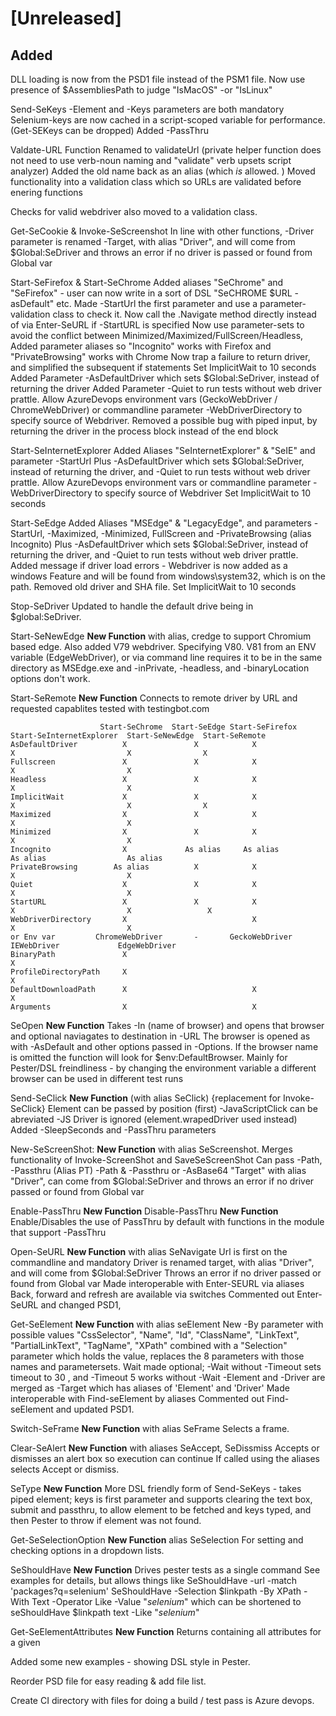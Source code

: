 # [Unreleased]

## Added

DLL loading is now from the PSD1 file instead of the PSM1 file.
Now use presence of $AssembliesPath to judge "IsMacOS" -or "IsLinux"

Send-SeKeys
  -Element and -Keys parameters are both mandatory
  Selenium-keys are now cached in a script-scoped variable for performance. (Get-SEKeys can be dropped)
  Added -PassThru


Valdate-URL
   Function Renamed to validateUrl (private helper function does not need to use verb-noun naming and "validate" verb upsets script analyzer)
   Added the old name back as an alias (which _is_ allowed. )
   Moved functionality into a validation class which so URLs are validated before enering functions

Checks for valid webdriver also moved to a validation class.

Get-SeCookie & Invoke-SeScreenshot
  In line with other functions, -Driver parameter is renamed -Target, with alias "Driver", and will come from $Global:SeDriver
  and throws an error if no driver is passed or found from Global var

Start-SeFirefox & Start-SeChrome
  Added aliases "SeChrome" and "SeFirefox" - user can now write in a sort of DSL "SeCHROME $URL -asDefault" etc.
  Made -StartUrl the first parameter and use a parameter-validation class to check it.
  Now call the .Navigate method directly instead of via Enter-SeURL if -StartURL is specified
  Now use parameter-sets to avoid the conflict between Minimized/Maximized/FullScreen/Headless,
  Added parameter aliases so "Incognito" works with Firefox and "PrivateBrowsing" works with Chrome
  Now trap a failure to return driver, and simplified the subsequent if statements
  Set ImplicitWait to 10 seconds
  Added Parameter -AsDefaultDriver which sets $Global:SeDriver, instead of returning the driver
  Added Parameter -Quiet to run tests without web driver prattle.
  Allow AzureDevops environment vars (GeckoWebDriver / ChromeWebDriver)  or commandline
  parameter -WebDriverDirectory to specify source of Webdriver.
  Removed a possible bug with piped input, by returning the driver in the process block instead of the end block

Start-SeInternetExplorer
  Added Aliases "SeInternetExplorer" & "SeIE" and parameter -StartUrl
  Plus -AsDefaultDriver which sets $Global:SeDriver, instead of returning the driver, and -Quiet to run tests
  without web driver prattle.
  Allow AzureDevops environment vars or commandline parameter -WebDriverDirectory to specify source of Webdriver
  Set ImplicitWait to 10 seconds

Start-SeEdge
  Added Aliases "MSEdge" & "LegacyEdge", and parameters -StartUrl, -Maximized, -Minimized, FullScreen
  and -PrivateBrowsing (alias Incognito)
  Plus -AsDefaultDriver which sets $Global:SeDriver, instead of returning the driver, and -Quiet to run tests
  without web driver prattle.
  Added message if driver load errors - Webdriver is now added as a windows Feature and will be found from windows\system32,
  which is on the path. Removed old driver and SHA file.
  Set ImplicitWait to 10 seconds

Stop-SeDriver
  Updated to handle the default drive being in $global:SeDriver.

Start-SeNewEdge  **New Function** with alias, credge to support Chromium based edge.
  Also added V79 webdriver. Specifying V80. V81 from an ENV variable (EdgeWebDriver), or via command line requires
  it to be in the same directory as MSEdge.exe and -inPrivate, -headless, and -binaryLocation options don't work.

Start-SeRemote **New Function**
  Connects to remote driver by URL and requested capablites tested with testingbot.com

                        Start-SeChrome  Start-SeEdge Start-SeFirefox  Start-SeInternetExplorer  Start-SeNewEdge  Start-SeRemote
    AsDefaultDriver	         X               X            X                X                         X                X
    Fullscreen               X               X            X                X                         X
    Headless                 X               X            X                X                         X
    ImplicitWait             X               X            X                X                         X                X
    Maximized                X               X            X                X                         X
    Minimized                X               X            X                X                         X
    Incognito                X             As alias	    As alias         As alias                  As alias
    PrivateBrowsing	       As alias          X            X                X                         X
    Quiet                    X               X            X                X                         X
    StartURL                 X               X            X                X                         X                 X
    WebDriverDirectory       X                            X                X                         X
    or Env var         ChromeWebDriver       -       GeckoWebDriver      IEWebDriver             EdgeWebDriver
    BinaryPath               X                                                                       X
    ProfileDirectoryPath     X                                                                       X
    DefaultDownloadPath      X                            X                                          X
    Arguments                X                            X

SeOpen **New Function**
  Takes -In (name of browser) and opens that browser and optional naviagates to destination in -URL
  The browser is opened as with -AsDefault and other options passed in -Options.
  If the browser name is omitted the function will look for $env:DefaultBrowser.
  Mainly for Pester/DSL freindliness - by changing the environment variable a different browser can be used in different test runs

Send-SeClick **New Function** (with alias SeClick) {replacement for Invoke-SeClick}
  Element can be passed by position (first)
  -JavaScriptClick can be abreviated -JS
  Driver is ignored  (element.wrapedDriver used instead)
  Added -SleepSeconds and -PassThru parameters

New-SeScreenShot: **New Function** with alias SeScreenshot. Merges functionality of Invoke-ScreenShot and SaveSeScreenShot
   Can pass -Path,
            -Passthru (Alias PT)
            -Path & -Passthru
       or   -AsBase64
   "Target" with alias "Driver", can come from $Global:SeDriver
   and throws an error if no driver passed or found from Global var

Enable-PassThru **New Function**
Disable-PassThru **New Function**
  Enable/Disables the use of PassThru by default with functions in the module that support -PassThru

Open-SeURL **New Function** with alias SeNavigate
  Url is first on the commandline and mandatory
  Driver is renamed target, with alias "Driver", and will come from $Global:SeDriver
  Throws an error if no driver passed or found from Global var
  Made interoperable with Enter-SEURL via aliases
  Back, forward and refresh are available via switches
  Commented out Enter-SeURL and changed PSD1,

Get-SeElement **New Function** with alias seElement
    New -By parameter with possible values "CssSelector", "Name", "Id", "ClassName", "LinkText", "PartialLinkText", "TagName", "XPath"
    combined with a "Selection" parameter which holds the value, replaces the 8 parameters with those names and parametersets.
    Wait made optional; -Wait without -Timeout sets timeout to 30 , and -Timeout 5 works without -Wait
    -Element and -Driver are merged as -Target which has aliases of 'Element' and 'Driver'
    Made interoperable with Find-seElement by aliases
    Commented out Find-seElement and updated PSD1.

Switch-SeFrame **New Function** with alias SeFrame
    Selects a frame.

Clear-SeAlert **New Function** with aliases SeAccept, SeDissmiss
    Accepts or dismisses an alert box so execution can continue
    If called using the aliases selects Accept or dismiss.

SeType **New Function**
  More DSL friendly form of Send-SeKeys - takes piped element;  keys is first parameter and supports
  clearing the text box, submit and passthru, to allow element to be fetched and keys typed, and then
  Pester to throw if element was not found.

Get-SeSelectionOption **New Function** alias SeSelection
  For setting and checking options in a dropdown lists.

SeShouldHave **New Function**
Drives pester tests as a single command See examples for details, but allows things like
    SeShouldHave -url -match 'packages\?q=selenium'
    SeShouldHave -Selection $linkpath -By XPath -With Text -Operator Like  -Value "*selenium*"
    which can be shortened to
    seShouldHave $linkpath text -Like "*selenium*"

Get-SeElementAttributes **New Function**
  Returns <hashtable> containing all attributes for a given <IWebElement>
  

Added some new examples - showing DSL style in Pester.

Reorder PSD file for easy reading & add file list.

Create CI directory with files for doing a build / test pass is Azure devops.

